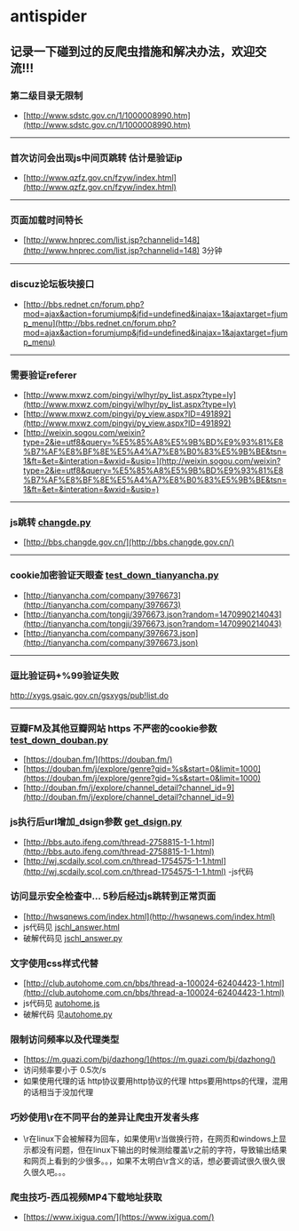 # antispider
## 记录一下碰到过的反爬虫措施和解决办法，欢迎交流!!!
### 第二级目录无限制
- [http://www.sdstc.gov.cn/1/1000008990.htm](http://www.sdstc.gov.cn/1/1000008990.htm)

***

### 首次访问会出现js中间页跳转 估计是验证ip
- [http://www.qzfz.gov.cn/fzyw/index.html](http://www.qzfz.gov.cn/fzyw/index.html)

***

### 页面加载时间特长
- [http://www.hnprec.com/list.jsp?channelid=148](http://www.hnprec.com/list.jsp?channelid=148)    3分钟

***
### discuz论坛板块接口
- [http://bbs.rednet.cn/forum.php?mod=ajax&action=forumjump&jfid=undefined&inajax=1&ajaxtarget=fjump_menu](http://bbs.rednet.cn/forum.php?mod=ajax&action=forumjump&jfid=undefined&inajax=1&ajaxtarget=fjump_menu)

***
### 需要验证referer
- [http://www.mxwz.com/pingyi/wlhyr/py_list.aspx?type=ly](http://www.mxwz.com/pingyi/wlhyr/py_list.aspx?type=ly)
- [http://www.mxwz.com/pingyi/py_view.aspx?ID=491892](http://www.mxwz.com/pingyi/py_view.aspx?ID=491892)
- [http://weixin.sogou.com/weixin?type=2&ie=utf8&query=%E5%85%A8%E5%9B%BD%E9%93%81%E8%B7%AF%E8%BF%8E%E5%A4%A7%E8%B0%83%E5%9B%BE&tsn=1&ft=&et=&interation=&wxid=&usip=](http://weixin.sogou.com/weixin?type=2&ie=utf8&query=%E5%85%A8%E5%9B%BD%E9%93%81%E8%B7%AF%E8%BF%8E%E5%A4%A7%E8%B0%83%E5%9B%BE&tsn=1&ft=&et=&interation=&wxid=&usip=)
***
### js跳转 [changde.py](https://github.com/duanyifei/antispider/blob/master/changde.py)
- [http://bbs.changde.gov.cn/](http://bbs.changde.gov.cn/)

***
### cookie加密验证天眼查  [test_down_tianyancha.py](https://github.com/duanyifei/antispider/blob/master/test_down_tianyancha.py)
- [http://tianyancha.com/company/3976673](http://tianyancha.com/company/3976673)
- [http://tianyancha.com/tongji/3976673.json?random=1470990214043](http://tianyancha.com/tongji/3976673.json?random=1470990214043)
- [http://tianyancha.com/company/3976673.json](http://tianyancha.com/company/3976673.json)

***
### 逗比验证码+%99验证失败
http://xygs.gsaic.gov.cn/gsxygs/pub!list.do

***
### 豆瓣FM及其他豆瓣网站 https 不严密的cookie参数 [test_down_douban.py](https://github.com/duanyifei/antispider/blob/master/test_down_douban.py)
- [https://douban.fm/](https://douban.fm/)
- [https://douban.fm/j/explore/genre?gid=%s&start=0&limit=1000](https://douban.fm/j/explore/genre?gid=%s&start=0&limit=1000)
- [http://douban.fm/j/explore/channel_detail?channel_id=9](http://douban.fm/j/explore/channel_detail?channel_id=9)

### js执行后url增加_dsign参数  [get_dsign.py](https://github.com/duanyifei/antispider/blob/master/get_dsign.py)
- [http://bbs.auto.ifeng.com/thread-2758815-1-1.html](http://bbs.auto.ifeng.com/thread-2758815-1-1.html)
- [http://wj.scdaily.scol.com.cn/thread-1754575-1-1.html](http://wj.scdaily.scol.com.cn/thread-1754575-1-1.html)
  -js代码 

### 访问显示安全检查中... 5秒后经过js跳转到正常页面
- [http://hwsqnews.com/index.html](http://hwsqnews.com/index.html)
- js代码见 [jschl_answer.html](https://github.com/duanyifei/antispider/blob/master/jschl_answer.html)
- 破解代码见 [jschl_answer.py](https://github.com/duanyifei/antispider/blob/master/jschl_answer.py)

### 文字使用css样式代替
- [http://club.autohome.com.cn/bbs/thread-a-100024-62404423-1.html](http://club.autohome.com.cn/bbs/thread-a-100024-62404423-1.html)
- js代码见 [autohome.js](https://github.com/duanyifei/antispider/blob/master/autohome.js)
- 破解代码 见[autohome.py](https://github.com/duanyifei/antispider/blob/master/autohome.py)

### 限制访问频率以及代理类型

- [https://m.guazi.com/bj/dazhong/](https://m.guazi.com/bj/dazhong/)
- 访问频率要小于 0.5次/s
- 如果使用代理的话 http协议要用http协议的代理 https要用https的代理，混用的话相当于没加代理

### 巧妙使用\r在不同平台的差异让爬虫开发者头疼

- \r在linux下会被解释为回车，如果使用\r当做换行符，在网页和windows上显示都没有问题，但在linux下输出的时候测绘覆盖\r之前的字符，导致输出结果和网页上看到的少很多。。，如果不太明白\r含义的话，想必要调试很久很久很久很久吧。。。

### 爬虫技巧-西瓜视频MP4下载地址获取
- [https://www.ixigua.com/](https://www.ixigua.com/)
